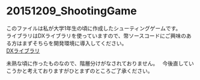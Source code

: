 # 20151209_ShootingGame


このファイルは私が大学1年生の頃に作成したシューティングゲームです。  
ライブラリはDXライブラリを使っていますので、幣ソースコードにご興味のある方はまずそちらを開発環境に導入してください。  
 [DXライブラリ](http://dxlib.o.oo7.jp/)   

未熟な頃に作ったものなので、階層分けがなされておりません。  
今後直していこうかと考えておりますがひとまずのところご了承ください。  
